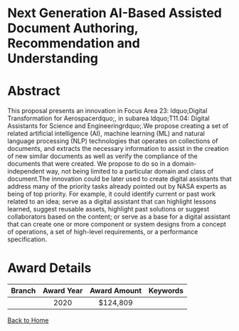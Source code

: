 
Next Generation AI-Based Assisted Document Authoring, Recommendation and Understanding
======================================================================================

# Abstract


This proposal presents an innovation in Focus Area 23: ldquo;Digital Transformation for Aerospacerdquo;, in subarea ldquo;T11.04: Digital Assistants for Science and Engineeringrdquo;.We propose creating a set of related artificial intelligence (AI), machine learning (ML) and natural language processing (NLP) technologies that operates on collections of documents, and extracts the necessary information to assist in the creation of new similar documents as well as verify the compliance of the documents that were created. We propose to do so in a domain-independent way, not being limited to a particular domain and class of document.The innovation could be later used to create digital assistants that address many of the priority tasks already pointed out by NASA experts as being of top priority. For example, it could identify current or past work related to an idea; serve as a digital assistant that can highlight lessons learned, suggest reusable assets, highlight past solutions or suggest collaborators based on the content; or serve as a base for a digital assistant that can create one or more component or system designs from a concept of operations, a set of high-level requirements, or a performance specification.  

# Award Details

|Branch|Award Year|Award Amount|Keywords|
| :---: | :---: | :---: | :---: |
||2020|$124,809||
  
  


[Back to Home](https://github.com/chrischow/dod_sbir_awards/Reports/CC/#693)